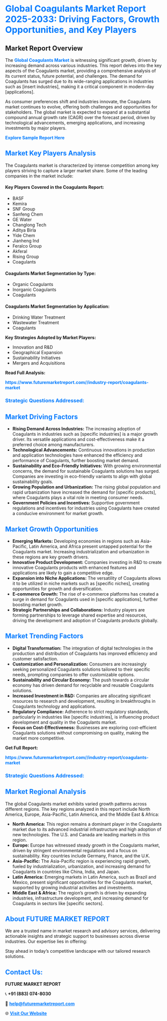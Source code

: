 <h1 style="color: #007BFF;">Global Coagulants Market Report 2025-2033: Driving Factors, Growth Opportunities, and Key Players</h1>

<section id="overview">
<h2>Market Report Overview</h2>
<p>The <a href="https://www.futuremarketreport.com//industry-report/coagulants-market" style="color: #007BFF; text-decoration: none;"><strong>Global Coagulants Market</strong></a> is witnessing significant growth, driven by increasing demand across various industries. This report delves into the key aspects of the Coagulants market, providing a comprehensive analysis of its current status, future potential, and challenges. The demand for Coagulants has surged due to its wide-ranging applications in industries such as [insert industries], making it a critical component in modern-day [applications].</p>
<p>As consumer preferences shift and industries innovate, the Coagulants market continues to evolve, offering both challenges and opportunities for stakeholders. The global market is expected to expand at a substantial compound annual growth rate (CAGR) over the forecast period, driven by technological advancements, emerging applications, and increasing investments by major players.</p>
</section>

<section id="overview">
<p><a href="https://www.futuremarketreport.com//request-sample/reportId=89385" style="color: #007BFF; text-decoration: none;"><strong>Explore Sample Report Here</strong></a></p>
</section>

<section id="key-players">
<h2 style="color: #007BFF;">Market Key Players Analysis</h2>
<p>The Coagulants market is characterized by intense competition among key players striving to capture a larger market share. Some of the leading companies in the market include:</p>
<h4>Key Players Covered in the Coagulants Report:</h4>
<ul><li>BASF</li><li>Kemira</li><li>SNF Group</li><li>Sanfeng Chem</li><li>GE Water</li><li>Changlong Tech</li><li>Aditya Birla</li><li>Yide Chem</li><li>Jianheng Ind</li><li>Feralco Group</li><li>Akferal</li><li>Rising Group</li><li>Coagulants</li></ul>
<h4>Coagulants Market Segmentation by Type:</h4>
<ul><li>Organic Coagulants</li><li>Inorganic Coagulants</li><li>Coagulants</li></ul>

<h4>Coagulants Market Segmentation by Application:</h4>
<ul><li>Drinking Water Treatment</li><li>Wastewater Treatment</li><li>Coagulants</li></ul>
<p><strong>Key Strategies Adopted by Market Players:</strong></p>
<ul>
<li>Innovation and R&D</li>
<li>Geographical Expansion</li>
<li>Sustainability Initiatives</li>
<li>Mergers and Acquisitions</li>
</ul>
</section>

<section>
<p><strong>Read Full Analysis: </strong></p><a href="https://www.futuremarketreport.com//industry-report/coagulants-market" style="color: #007BFF; text-decoration: none;"><strong>https://www.futuremarketreport.com//industry-report/coagulants-market</strong></a>
<h3 style="color: #007BFF;">Strategic Questions Addressed:</h3>
</section>

<section id="driving-factors">
<h2 style="color: #007BFF;">Market Driving Factors</h2>
<ul>
<li><strong>Rising Demand Across Industries:</strong> The increasing adoption of Coagulants in industries such as [specific industries] is a major growth driver. Its versatile applications and cost-effectiveness make it a preferred choice among manufacturers.</li>
<li><strong>Technological Advancements:</strong> Continuous innovations in production and application technologies have enhanced the efficiency and performance of Coagulants, further boosting market demand.</li>
<li><strong>Sustainability and Eco-Friendly Initiatives:</strong> With growing environmental concerns, the demand for sustainable Coagulants solutions has surged. Companies are investing in eco-friendly variants to align with global sustainability goals.</li>
<li><strong>Growing Population and Urbanization:</strong> The rising global population and rapid urbanization have increased the demand for [specific products], where Coagulants plays a vital role in meeting consumer needs.</li>
<li><strong>Government Policies and Incentives:</strong> Supportive government regulations and incentives for industries using Coagulants have created a conducive environment for market growth.</li>
</ul>
</section>

<section id="growth-opportunities">
<h2 style="color: #007BFF;">Market Growth Opportunities</h2>
<ul>
<li><strong>Emerging Markets:</strong> Developing economies in regions such as Asia-Pacific, Latin America, and Africa present untapped potential for the Coagulants market. Increasing industrialization and urbanization in these regions are key growth drivers.</li>
<li><strong>Innovative Product Development:</strong> Companies investing in R&D to create innovative Coagulants products with enhanced features and applications are likely to gain a competitive edge.</li>
<li><strong>Expansion into Niche Applications:</strong> The versatility of Coagulants allows it to be utilized in niche markets such as [specific niches], creating opportunities for growth and diversification.</li>
<li><strong>E-commerce Growth:</strong> The rise of e-commerce platforms has created a surge in demand for Coagulants used in [specific applications], further boosting market growth.</li>
<li><strong>Strategic Partnerships and Collaborations:</strong> Industry players are forming partnerships to leverage shared expertise and resources, driving the development and adoption of Coagulants products globally.</li>
</ul>
</section>

<section id="trending-factors">
<h2 style="color: #007BFF;">Market Trending Factors</h2>
<ul>
<li><strong>Digital Transformation:</strong> The integration of digital technologies in the production and distribution of Coagulants has improved efficiency and customer satisfaction.</li>
<li><strong>Customization and Personalization:</strong> Consumers are increasingly seeking personalized Coagulants solutions tailored to their specific needs, prompting companies to offer customizable options.</li>
<li><strong>Sustainability and Circular Economy:</strong> The push towards a circular economy has driven demand for recyclable and reusable Coagulants solutions.</li>
<li><strong>Increased Investment in R&D:</strong> Companies are allocating significant resources to research and development, resulting in breakthroughs in Coagulants technology and applications.</li>
<li><strong>Regulatory Compliance:</strong> Adherence to strict regulatory standards, particularly in industries like [specific industries], is influencing product development and quality in the Coagulants market.</li>
<li><strong>Focus on Cost-Effectiveness:</strong> Businesses are exploring cost-efficient Coagulants solutions without compromising on quality, making the market more competitive.</li>
</ul>
</section>

<section>
<p><strong>Get Full Report: </strong></p><a href="https://www.futuremarketreport.com//industry-report/coagulants-market" style="color: #007BFF; text-decoration: none;"><strong>https://www.futuremarketreport.com//industry-report/coagulants-market</strong></a>
<h3 style="color: #007BFF;">Strategic Questions Addressed:</h3>
</section>


<section id="regional-analysis">
<h2 style="color: #007BFF;">Market Regional Analysis</h2>
<p>The global Coagulants market exhibits varied growth patterns across different regions. The key regions analyzed in this report include North America, Europe, Asia-Pacific, Latin America, and the Middle East & Africa:</p>
<ul>
<li><strong>North America:</strong> This region remains a dominant player in the Coagulants market due to its advanced industrial infrastructure and high adoption of new technologies. The U.S. and Canada are leading markets in this region.</li>
<li><strong>Europe:</strong> Europe has witnessed steady growth in the Coagulants market, driven by stringent environmental regulations and a focus on sustainability. Key countries include Germany, France, and the U.K.</li>
<li><strong>Asia-Pacific:</strong> The Asia-Pacific region is experiencing rapid growth, fueled by industrialization, urbanization, and increasing demand for Coagulants in countries like China, India, and Japan.</li>
<li><strong>Latin America:</strong> Emerging markets in Latin America, such as Brazil and Mexico, present significant opportunities for the Coagulants market, supported by growing industrial activities and investments.</li>
<li><strong>Middle East & Africa:</strong> The region’s growth is driven by expanding industries, infrastructure development, and increasing demand for Coagulants in sectors like [specific sectors].</li>
</ul>
</section>

<footer>
<h2 style="color: #007BFF;">About FUTURE MARKET REPORT</h2>
<p>We are a trusted name in market research and advisory services, delivering actionable insights and strategic support to businesses across diverse industries. Our expertise lies in offering:</p>

<p>Stay ahead in today’s competitive landscape with our tailored research solutions.</p>

<h2 style="color: #007BFF;">Contact Us:</h2>
<p><strong>FUTURE MARKET REPORT</strong></p>
<p>📞 <strong>+91 (883) 074-8030</strong></p>
<p>📧 <strong><a href="mailto:help@futuremarketreport.com" style="color: #007BFF;">help@futuremarketreport.com</a></strong></p>
<p>🌐 <strong><a href="https://www.futuremarketreport.com/" style="color: #007BFF;">Visit Our Website</a></strong></p>
</footer>